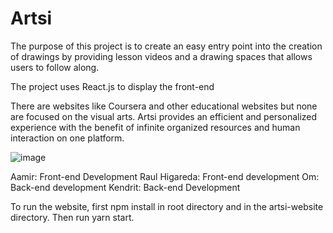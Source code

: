 # Artsi

The purpose of this project is to create an easy entry point into the creation of drawings by providing lesson videos and a drawing spaces that allows users to follow along.

The project uses React.js to display the front-end


There are websites like Coursera and other educational websites but none are focused on the visual arts. Artsi provides an efficient and personalized experience with the benefit of infinite organized resources and human interaction on one platform.

![image](https://user-images.githubusercontent.com/68880159/206302997-79476fb8-d9d7-431c-8652-57bd18d22274.png)

Aamir: Front-end Development
Raul Higareda: Front-end development
Om: Back-end development
Kendrit: Back-end Development


To run the website, first npm install in root directory and in the artsi-website directory. Then run yarn start.


